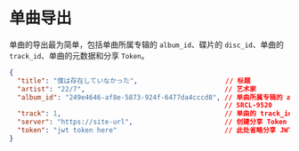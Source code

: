 # 单曲导出

单曲的导出最为简单，包括单曲所属专辑的 `album_id`、碟片的 `disc_id`、单曲的 `track_id`、单曲的元数据和分享 `Token`。

```json
{
  "title": "僕は存在していなかった",                      // 标题
  "artist": "22/7",                                   // 艺术家
  "album_id": "249e4646-af8e-5873-924f-6477da4cccd8", // 单曲所属专辑的 album_id
                                                      // SRCL-9520
  "track": 1,                                         // 单曲的 track_id
  "server": "https://site-url",                       // 创建分享 Token 的 Annil 服务器地址
  "token": "jwt token here"                           // 此处省略分享 JWT
}
```

